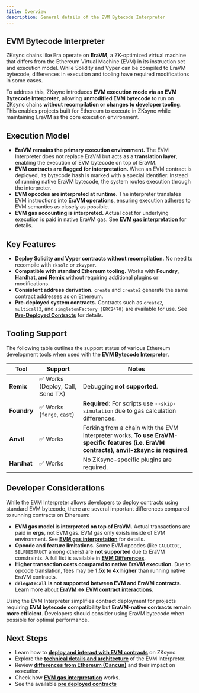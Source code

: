 ```yaml
---
title: Overview
description: General details of the EVM Bytecode Interpreter
---
```

## EVM Bytecode Interpreter

ZKsync chains like Era operate on **EraVM**, a ZK-optimized virtual machine that differs from the Ethereum Virtual Machine (EVM)
in its instruction set and execution model. While Solidity and Vyper can be compiled to EraVM bytecode, differences in
execution and tooling have required modifications in some cases.

To address this, ZKsync introduces **EVM execution mode via an EVM Bytecode Interpreter**, allowing **unmodified EVM bytecode** to run
on ZKsync chains **without recompilation or changes to developer tooling**. This enables projects built for Ethereum to execute in
ZKsync while maintaining EraVM as the core execution environment.

## Execution Model

- **EraVM remains the primary execution environment.** The EVM Interpreter does not replace EraVM but acts as a **translation layer**,
  enabling the execution of EVM bytecode on top of EraVM.
- **EVM contracts are flagged for interpretation.** When an EVM contract is deployed, its bytecode hash is marked with a special identifier.
  Instead of running native EraVM bytecode, the system routes execution through the interpreter.
- **EVM opcodes are interpreted at runtime.** The interpreter translates EVM instructions into **EraVM operations**, ensuring execution
  adheres to EVM semantics as closely as possible.
- **EVM gas accounting is interpreted.** Actual cost for underlying execution is paid in native EraVM gas.
  See **[EVM gas interpretation](./evm-gas-interpretation)** for details.

## Key Features

- **Deploy Solidity and Vyper contracts without recompilation.** No need to recompile with `zksolc` or `zkvyper`.
- **Compatible with standard Ethereum tooling.** Works with **Foundry, Hardhat, and Remix** without requiring additional plugins or modifications.
- **Consistent address derivation.** `create` and `create2` generate the same contract addresses as on Ethereum.
- **Pre-deployed system contracts.** Contracts such as `create2`, `multicall3`, and `singletonFactory (ERC2470)` are available
  for use. See **[Pre-Deployed Contracts](./pre-deployed-contracts)** for details.

## Tooling Support

The following table outlines the support status of various Ethereum development tools when used with the **EVM Bytecode Interpreter**.

| **Tool** | **Support** | **Notes** |
|----------|------------|-----------|
| **Remix** | ✅ Works (Deploy, Call, Send TX) | Debugging **not supported**. |
| **Foundry** | ✅ Works (`forge`, `cast`) | **Required:** For scripts use `--skip-simulation` due to gas calculation differences. |
| **Anvil** | ✅ Works | Forking from a chain with the EVM Interpreter works. **To use EraVM-specific features (i.e. EraVM contracts), [anvil-zksync is required](../../../zksync-network/tooling/local-setup/anvil-zksync-node)**. |
| **Hardhat** | ✅ Works | No ZKsync-specific plugins are required. |

## Developer Considerations

While the EVM Interpreter allows developers to deploy contracts using standard EVM bytecode, there are several important differences
compared to running contracts on Ethereum:

- **EVM gas model is interpreted on top of EraVM.** Actual transactions are paid in **ergs**, not EVM gas. EVM gas only exists inside of EVM environment.
  See **[EVM gas interpretation](./evm-gas-interpretation)** for details.
- **Opcode and feature limitations.** Some EVM opcodes (like `CALLCODE`, `SELFDESTRUCT` among others) are **not supported** due to
  EraVM constraints. A full list is available in **[EVM Differences](./evm-differences)**.
- **Higher transaction costs compared to native EraVM execution.** Due to opcode translation, fees may be **1.5x to 4x higher**
  than running native EraVM contracts.
- **`delegatecall` is not supported between EVM and EraVM contracts.** Learn more about **[EraVM ↔ EVM contract interactions](./era-evm-interactions)**.

Using the EVM Interpreter simplifies contract deployment for projects requiring **EVM bytecode compatibility**
but **EraVM-native contracts remain more efficient**.
Developers should consider using EraVM bytecode when possible for optimal performance.

## Next Steps

- Learn how to **[deploy and interact with EVM contracts](./deployment-execution)** on ZKsync.
- Explore the **[technical details and architecture](./technical-details)** of the EVM Interpreter.
- Review **[differences from Ethereum (Cancun)](./evm-differences)** and their impact on execution.
- Check how **[EVM gas interpretation](./evm-gas-interpretation)** works.
- See the available **[pre deployed contracts](./pre-deployed-contracts)**
